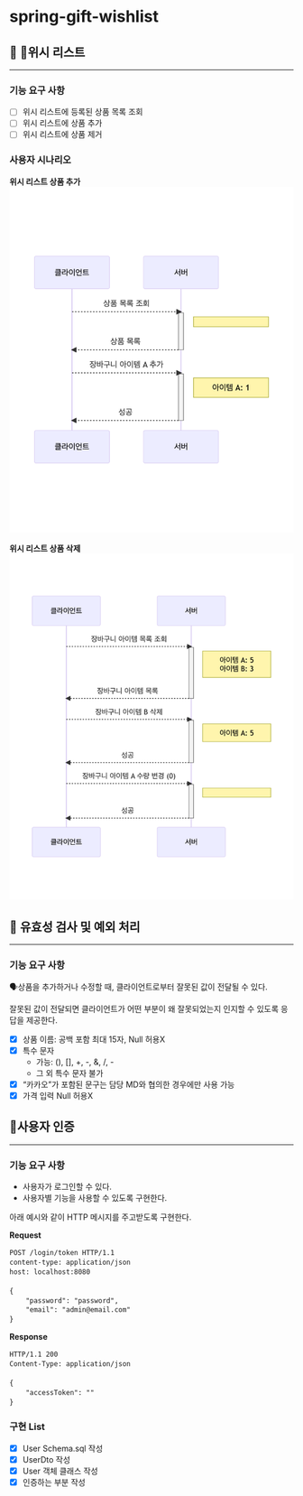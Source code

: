 # spring-gift-wishlist

## 🚀 👋위시 리스트

---
### 기능 요구 사항
- [ ] 위시 리스트에 등록된 상품 목록 조회
- [ ] 위시 리스트에 상품 추가
- [ ] 위시 리스트에 상품 제거

### 사용자 시나리오
**위시 리스트 상품 추가**
![img.png](img.png)

**위시 리스트 상품 삭제**
![img_1.png](img_1.png)


## 🚀 유효성 검사 및 예외 처리

---
### 기능 요구 사항

🗣️상품을 추가하거나 수정할 때, 클라이언트로부터 잘못된 값이 전달될 수 있다.

잘못된 값이 전달되면 클라이언트가 어떤 부분이 왜 잘못되었는지 인지할 수 있도록 응답을 제공한다.

- [X] 상품 이름: 공백 포함 최대 15자, Null 허용X
- [X] 특수 문자
  - 가능: (), [], +, -, &, /, -
  - 그 외 특수 문자 불가
- [X] “카카오”가 포함된 문구는 담당 MD와 협의한 경우에만 사용 가능
- [X] 가격 입력 Null 허용X

## **🚀사용자 인증**

---
### 기능 요구 사항

- 사용자가 로그인할 수 있다.
- 사용자별 기능을 사용할 수 있도록 구현한다.

아래 예시와 같이 HTTP 메시지를 주고받도록 구현한다.

**Request**

```diff
POST /login/token HTTP/1.1
content-type: application/json
host: localhost:8080

{
    "password": "password",
    "email": "admin@email.com"
}

```

**Response**

```diff
HTTP/1.1 200 
Content-Type: application/json

{
    "accessToken": ""
}

```

### 구현 List

- [X]  User Schema.sql 작성
- [X]  UserDto 작성
- [X]  User 객체 클래스 작성
- [X]  인증하는 부분 작성
